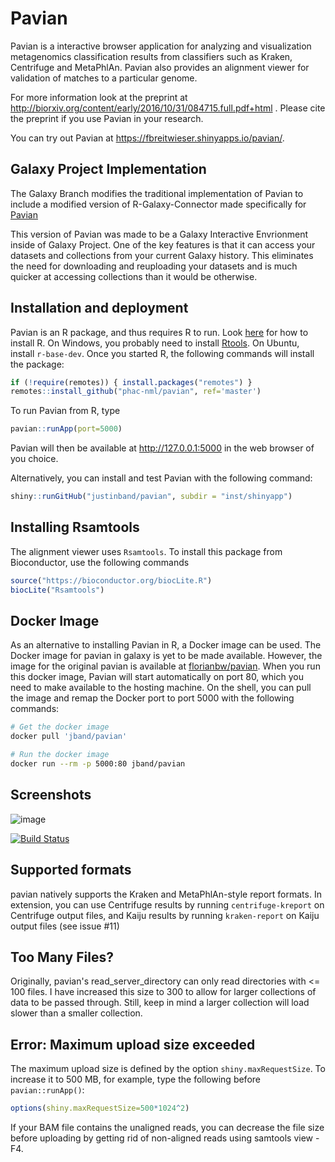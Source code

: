 # Pavian 

Pavian is a interactive browser application for analyzing and visualization metagenomics classification results from classifiers such as 
Kraken, Centrifuge and MetaPhlAn. Pavian also provides an alignment viewer for validation of matches to a particular genome.

For more information look at the preprint at http://biorxiv.org/content/early/2016/10/31/084715.full.pdf+html . Please cite the preprint if you use Pavian in your research.

You can try out Pavian at https://fbreitwieser.shinyapps.io/pavian/.

## Galaxy Project Implementation

The Galaxy Branch modifies the traditional implementation of Pavian to include a modified version of R-Galaxy-Connector made specifically for [Pavian](https://github.com/justinband/r-galaxy-connector/tree/pavian)

This version of Pavian was made to be a Galaxy Interactive Envrionment inside of Galaxy Project. One of the key features is that it can access your datasets and collections from your current Galaxy history. This eliminates the need for downloading and reuploading your datasets and is much quicker at accessing collections than it would be otherwise.

## Installation and deployment

Pavian is an R package, and thus requires R to run. Look [here](http://a-little-book-of-r-for-bioinformatics.readthedocs.io/en/latest/src/installr.html) for how to install R. On Windows, you probably need to install [Rtools](cran.r-project.org/bin/windows/Rtools/). On Ubuntu, install `r-base-dev`. Once you started R, the following commands will install the package:

```r
if (!require(remotes)) { install.packages("remotes") }
remotes::install_github("phac-nml/pavian", ref='master')
```

To run Pavian from R, type

```r
pavian::runApp(port=5000)
```

Pavian will then be available at <http://127.0.0.1:5000> in the web browser of you choice.

Alternatively, you can install and test Pavian with the following command:

```r
shiny::runGitHub("justinband/pavian", subdir = "inst/shinyapp")
```

## Installing Rsamtools

The alignment viewer uses `Rsamtools`. To install this package from Bioconductor, use the following commands

```r
source("https://bioconductor.org/biocLite.R")
biocLite("Rsamtools")
```

## Docker Image

As an alternative to installing Pavian in R, a Docker image can be used. The Docker image for pavian in galaxy is yet to be made available. However, the image for the original pavian is available at [florianbw/pavian](https://hub.docker.com/r/florianbw/pavian/). When you run this docker image, Pavian will start automatically on port 80, which you need to make available to the hosting machine. On the shell, you can pull the image and remap the Docker port to port 5000 with the following commands:

```sh
# Get the docker image
docker pull 'jband/pavian'

# Run the docker image
docker run --rm -p 5000:80 jband/pavian
```

## Screenshots

![image](https://cloud.githubusercontent.com/assets/516060/20188595/5c8b9808-a747-11e6-9235-296a2314659a.png)

[![Build Status](https://travis-ci.org/fbreitwieser/pavian.svg?branch=master)](https://travis-ci.org/fbreitwieser/pavian)

## Supported formats

pavian natively supports the Kraken and MetaPhlAn-style report formats. In extension, you can use Centrifuge results by running `centrifuge-kreport` on Centrifuge output files, and Kaiju results by running `kraken-report` on Kaiju output files (see issue #11)

## Too Many Files?

Originally, pavian's read_server_directory can only read directories with <= 100 files. I have increased this size to 300 to allow for larger collections of data to be passed through. Still, keep in mind a larger collection will load slower than a smaller collection.

## Error: Maximum upload size exceeded

The maximum upload size is defined by the option `shiny.maxRequestSize`. To increase it to 500 MB, for example, type the following before `pavian::runApp()`:

```r
options(shiny.maxRequestSize=500*1024^2)
```

If your BAM file contains the unaligned reads, you can decrease the file size before uploading by getting rid of non-aligned reads using samtools view -F4.

